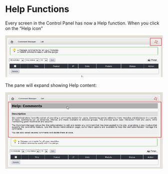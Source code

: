 # Help Functions

Every screen in the Control Panel has now a Help function. When you click on the “Help icon”

![img\_40.jpg](../../.gitbook/assets/img_40.jpg)

The pane will expand showing Help content:

![img\_41.jpg](../../.gitbook/assets/img_41.jpg)

